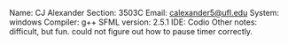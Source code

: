 Name: CJ Alexander
Section: 3503C
Email: calexander5@ufl.edu
System: windows
Compiler: g++
SFML version: 2.5.1
IDE: Codio
Other notes: difficult, but fun. could not figure out how to pause timer correctly.
